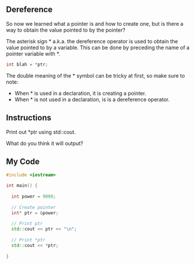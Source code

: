 ## Dereference

So now we learned what a pointer is and how to create one, but is there a way to obtain the value pointed to by the pointer?

The asterisk sign * a.k.a. the dereference operator is used to obtain the value pointed to by a variable. This can be done by preceding the name of a pointer variable with *.
```c++
int blah = *ptr;
```
The double meaning of the * symbol can be tricky at first, so make sure to note:

* When * is used in a declaration, it is creating a pointer.
* When * is not used in a declaration, is is a dereference operator.

## Instructions

Print out *ptr using std::cout.

What do you think it will output?

## My Code
```c++
#include <iostream>

int main() {
  
  int power = 9000;
  
  // Create pointer
  int* ptr = &power;
  
  // Print ptr
  std::cout << ptr << "\n";
  
  // Print *ptr
  std::cout << *ptr;
  
}
```
